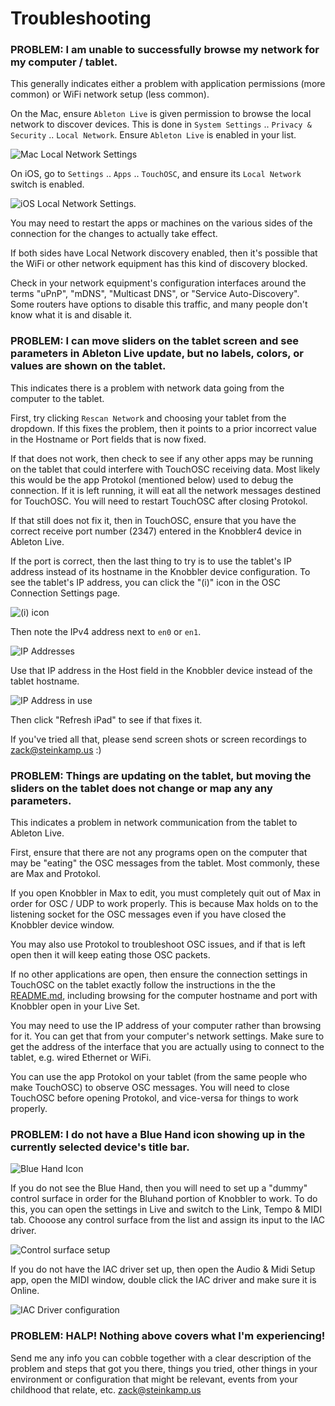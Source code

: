 # Troubleshooting

### PROBLEM: I am unable to successfully browse my network for my computer / tablet.

This generally indicates either a problem with application permissions (more common) or WiFi network setup (less common).

On the Mac, ensure `Ableton Live` is given permission to browse the local network to discover devices. This is done in `System Settings` .. `Privacy & Security` .. `Local Network`. Ensure `Ableton Live` is enabled in your list.

![Mac Local Network Settings](images/mac-local-network.png)

On iOS, go to `Settings` .. `Apps` .. `TouchOSC`, and ensure its `Local Network` switch is enabled.

![iOS Local Network Settings](images/ios-local-network.png).

You may need to restart the apps or machines on the various sides of the connection for the changes to actually take effect.

If both sides have Local Network discovery enabled, then it's possible that the WiFi or other network equipment has this kind of discovery blocked.

Check in your network equipment's configuration interfaces around the terms "uPnP", "mDNS", "Multicast DNS", or "Service Auto-Discovery". Some routers have options to disable this traffic, and many people don't know what it is and disable it.

### PROBLEM: I can move sliders on the tablet screen and see parameters in Ableton Live update, but no labels, colors, or values are shown on the tablet.

This indicates there is a problem with network data going from the computer to the tablet.

First, try clicking `Rescan Network` and choosing your tablet from the dropdown. If this fixes the problem, then it points to a prior incorrect value in the Hostname or Port fields that is now fixed.

If that does not work, then check to see if any other apps may be running on the tablet that could interfere with TouchOSC receiving data. Most likely this would be the app Protokol (mentioned below) used to debug the connection. If it is left running, it will eat all the network messages destined for TouchOSC. You will need to restart TouchOSC after closing Protokol.

If that still does not fix it, then in TouchOSC, ensure that you have the correct receive port number (2347) entered in the Knobbler4 device in Ableton Live.

If the port is correct, then the last thing to try is to use the tablet's IP address instead of its hostname in the Knobbler device configuration. To see the tablet's IP address, you can click the "(i)" icon in the OSC Connection Settings page.

![(i) icon](images/touchosc-info.png)

Then note the IPv4 address next to `en0` or `en1`.

![IP Addresses](images/touchosc-ip.png)

Use that IP address in the Host field in the Knobbler device instead of the tablet hostname.

![IP Address in use](images/knobbler-ip.png)

Then click "Refresh iPad" to see if that fixes it.

If you've tried all that, please send screen shots or screen recordings to zack@steinkamp.us :)

### PROBLEM: Things are updating on the tablet, but moving the sliders on the tablet does not change or map any any parameters.

This indicates a problem in network communication from the tablet to Ableton Live.

First, ensure that there are not any programs open on the computer that may be "eating" the OSC messages from the tablet. Most commonly, these are Max and Protokol.

If you open Knobbler in Max to edit, you must completely quit out of Max in order for OSC / UDP to work properly. This is because Max holds on to the listening socket for the OSC messages even if you have closed the Knobbler device window.

You may also use Protokol to troubleshoot OSC issues, and if that is left open then it will keep eating those OSC packets.

If no other applications are open, then ensure the connection settings in TouchOSC on the tablet exactly follow the instructions in the the [README.md](README.md), including browsing for the computer hostname and port with Knobbler open in your Live Set.

You may need to use the IP address of your computer rather than browsing for it. You can get that from your computer's network settings. Make sure to get the address of the interface that you are actually using to connect to the tablet, e.g. wired Ethernet or WiFi.

You can use the app Protokol on your tablet (from the same people who make TouchOSC) to observe OSC messages. You will need to close TouchOSC before opening Protokol, and vice-versa for things to work properly.

### PROBLEM: I do not have a Blue Hand icon showing up in the currently selected device's title bar.

![Blue Hand Icon](images/blue-hand.png)

If you do not see the Blue Hand, then you will need to set up a "dummy" control surface in order for the Bluhand portion of Knobbler to work. To do this, you can open the settings in Live and switch to the Link, Tempo & MIDI tab. Chooose any control surface from the list and assign its input to the IAC driver.

![Control surface setup](images/control-surface-setup.png)

If you do not have the IAC driver set up, then open the Audio & Midi Setup app, open the MIDI window, double click the IAC driver and make sure it is Online.

![IAC Driver configuration](images/iac-driver.png)

### PROBLEM: HALP! Nothing above covers what I'm experiencing!

Send me any info you can cobble together with a clear description of the problem and steps that got you there, things you tried, other things in your environment or configuration that might be relevant, events from your childhood that relate, etc. zack@steinkamp.us
